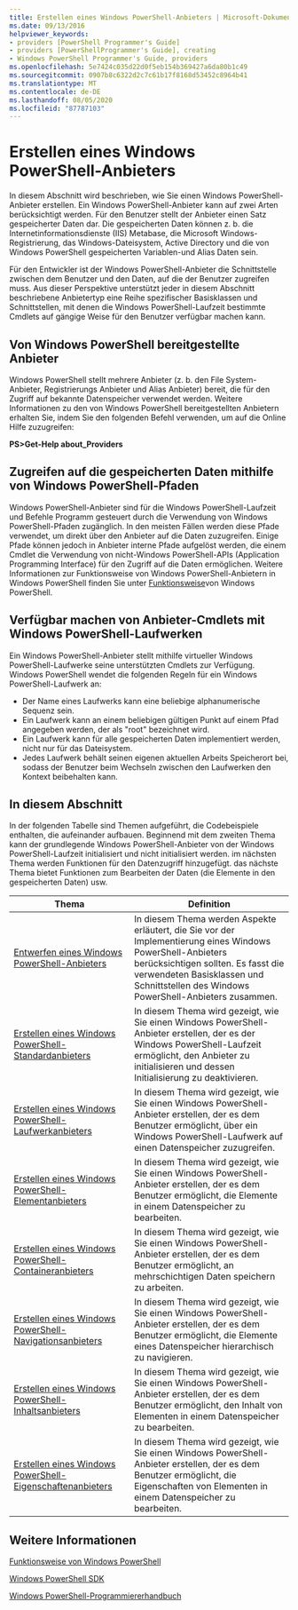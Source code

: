 ```yaml
---
title: Erstellen eines Windows PowerShell-Anbieters | Microsoft-Dokumentation
ms.date: 09/13/2016
helpviewer_keywords:
- providers [PowerShell Programmer's Guide]
- providers [PowerShellProgrammer's Guide], creating
- Windows PowerShell Programmer's Guide, providers
ms.openlocfilehash: 5e7424c035d22d0f5eb154b369427a6da80b1c49
ms.sourcegitcommit: 0907b8c6322d2c7c61b17f8168d53452c8964b41
ms.translationtype: MT
ms.contentlocale: de-DE
ms.lasthandoff: 08/05/2020
ms.locfileid: "87787103"
---
```

# <a name="how-to-create-a-windows-powershell-provider"></a>Erstellen eines Windows PowerShell-Anbieters

In diesem Abschnitt wird beschrieben, wie Sie einen Windows PowerShell-Anbieter erstellen. Ein Windows PowerShell-Anbieter kann auf zwei Arten berücksichtigt werden. Für den Benutzer stellt der Anbieter einen Satz gespeicherter Daten dar. Die gespeicherten Daten können z. b. die Internetinformationsdienste (IIS) Metabase, die Microsoft Windows-Registrierung, das Windows-Dateisystem, Active Directory und die von Windows PowerShell gespeicherten Variablen-und Alias Daten sein.

Für den Entwickler ist der Windows PowerShell-Anbieter die Schnittstelle zwischen dem Benutzer und den Daten, auf die der Benutzer zugreifen muss. Aus dieser Perspektive unterstützt jeder in diesem Abschnitt beschriebene Anbietertyp eine Reihe spezifischer Basisklassen und Schnittstellen, mit denen die Windows PowerShell-Laufzeit bestimmte Cmdlets auf gängige Weise für den Benutzer verfügbar machen kann.

## <a name="providers-provided-by-windows-powershell"></a>Von Windows PowerShell bereitgestellte Anbieter

Windows PowerShell stellt mehrere Anbieter (z. b. den File System-Anbieter, Registrierungs Anbieter und Alias Anbieter) bereit, die für den Zugriff auf bekannte Datenspeicher verwendet werden. Weitere Informationen zu den von Windows PowerShell bereitgestellten Anbietern erhalten Sie, indem Sie den folgenden Befehl verwenden, um auf die Online Hilfe zuzugreifen:

**PS>Get-Help about_Providers**

## <a name="accessing-the-stored-data-using-windows-powershell-paths"></a>Zugreifen auf die gespeicherten Daten mithilfe von Windows PowerShell-Pfaden

Windows PowerShell-Anbieter sind für die Windows PowerShell-Laufzeit und Befehle Programm gesteuert durch die Verwendung von Windows PowerShell-Pfaden zugänglich. In den meisten Fällen werden diese Pfade verwendet, um direkt über den Anbieter auf die Daten zuzugreifen. Einige Pfade können jedoch in Anbieter interne Pfade aufgelöst werden, die einem Cmdlet die Verwendung von nicht-Windows PowerShell-APIs (Application Programming Interface) für den Zugriff auf die Daten ermöglichen. Weitere Informationen zur Funktionsweise von Windows PowerShell-Anbietern in Windows PowerShell finden Sie unter [Funktionsweise](/previous-versions/ms714658(v=vs.85))von Windows PowerShell.

## <a name="exposing-provider-cmdlets-using-windows-powershell-drives"></a>Verfügbar machen von Anbieter-Cmdlets mit Windows PowerShell-Laufwerken

Ein Windows PowerShell-Anbieter stellt mithilfe virtueller Windows PowerShell-Laufwerke seine unterstützten Cmdlets zur Verfügung.
Windows PowerShell wendet die folgenden Regeln für ein Windows PowerShell-Laufwerk an:

- Der Name eines Laufwerks kann eine beliebige alphanumerische Sequenz sein.
- Ein Laufwerk kann an einem beliebigen gültigen Punkt auf einem Pfad angegeben werden, der als "root" bezeichnet wird.
- Ein Laufwerk kann für alle gespeicherten Daten implementiert werden, nicht nur für das Dateisystem.
- Jedes Laufwerk behält seinen eigenen aktuellen Arbeits Speicherort bei, sodass der Benutzer beim Wechseln zwischen den Laufwerken den Kontext beibehalten kann.

## <a name="in-this-section"></a>In diesem Abschnitt

In der folgenden Tabelle sind Themen aufgeführt, die Codebeispiele enthalten, die aufeinander aufbauen. Beginnend mit dem zweiten Thema kann der grundlegende Windows PowerShell-Anbieter von der Windows PowerShell-Laufzeit initialisiert und nicht initialisiert werden. im nächsten Thema werden Funktionen für den Datenzugriff hinzugefügt. das nächste Thema bietet Funktionen zum Bearbeiten der Daten (die Elemente in den gespeicherten Daten) usw.

|                                                    Thema                                                    |                                                                                         Definition                                                                                          |
| ----------------------------------------------------------------------------------------------------------- | ------------------------------------------------------------------------------------------------------------------------------------------------------------------------------------------- |
| [Entwerfen eines Windows PowerShell-Anbieters](./designing-your-windows-powershell-provider.md)               | In diesem Thema werden Aspekte erläutert, die Sie vor der Implementierung eines Windows PowerShell-Anbieters berücksichtigen sollten. Es fasst die verwendeten Basisklassen und Schnittstellen des Windows PowerShell-Anbieters zusammen. |
| [Erstellen eines Windows PowerShell-Standardanbieters](./creating-a-basic-windows-powershell-provider.md)           | In diesem Thema wird gezeigt, wie Sie einen Windows PowerShell-Anbieter erstellen, der es der Windows PowerShell-Laufzeit ermöglicht, den Anbieter zu initialisieren und dessen Initialisierung zu deaktivieren.                                        |
| [Erstellen eines Windows PowerShell-Laufwerkanbieters](./creating-a-windows-powershell-drive-provider.md)           | In diesem Thema wird gezeigt, wie Sie einen Windows PowerShell-Anbieter erstellen, der es dem Benutzer ermöglicht, über ein Windows PowerShell-Laufwerk auf einen Datenspeicher zuzugreifen.                                                |
| [Erstellen eines Windows PowerShell-Elementanbieters](./creating-a-windows-powershell-item-provider.md)             | In diesem Thema wird gezeigt, wie Sie einen Windows PowerShell-Anbieter erstellen, der es dem Benutzer ermöglicht, die Elemente in einem Datenspeicher zu bearbeiten.                                                                  |
| [Erstellen eines Windows PowerShell-Containeranbieters](./creating-a-windows-powershell-container-provider.md)   | In diesem Thema wird gezeigt, wie Sie einen Windows PowerShell-Anbieter erstellen, der es dem Benutzer ermöglicht, an mehrschichtigen Daten speichern zu arbeiten.                                                                        |
| [Erstellen eines Windows PowerShell-Navigationsanbieters](./creating-a-windows-powershell-navigation-provider.md) | In diesem Thema wird gezeigt, wie Sie einen Windows PowerShell-Anbieter erstellen, der es dem Benutzer ermöglicht, die Elemente eines Datenspeicher hierarchisch zu navigieren.                                           |
| [Erstellen eines Windows PowerShell-Inhaltsanbieters](./creating-a-windows-powershell-content-provider.md)       | In diesem Thema wird gezeigt, wie Sie einen Windows PowerShell-Anbieter erstellen, der es dem Benutzer ermöglicht, den Inhalt von Elementen in einem Datenspeicher zu bearbeiten.                                                       |
| [Erstellen eines Windows PowerShell-Eigenschaftenanbieters](./creating-a-windows-powershell-property-provider.md)     | In diesem Thema wird gezeigt, wie Sie einen Windows PowerShell-Anbieter erstellen, der es dem Benutzer ermöglicht, die Eigenschaften von Elementen in einem Datenspeicher zu bearbeiten.                                                    |

## <a name="see-also"></a>Weitere Informationen

[Funktionsweise von Windows PowerShell](/previous-versions/ms714658(v=vs.85))

[Windows PowerShell SDK](../windows-powershell-reference.md)

[Windows PowerShell-Programmiererhandbuch](./windows-powershell-programmer-s-guide.md)

